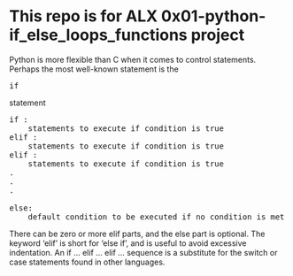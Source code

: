 <h1> This repo is for ALX 0x01-python-if_else_loops_functions project </h1>

<p> Python is more flexible than C when it comes to control statements. Perhaps the
most well-known statement is the <pre>if</pre> statement </p>

<pre>
if <condition>:
	statements to execute if condition is true
elif <condition>:
	statements to execute if condition is true
elif <condition>:
	statements to execute if condition is true
.
.
.

else:
	default condition to be executed if no condition is met
</pre>

<p> There can be zero or more elif parts, and the else part is optional. The keyword ‘elif’
 is short for ‘else if’, and is useful to avoid excessive indentation. An if … elif … elif …
 sequence is a substitute for the switch or case statements found in other languages. </p>
